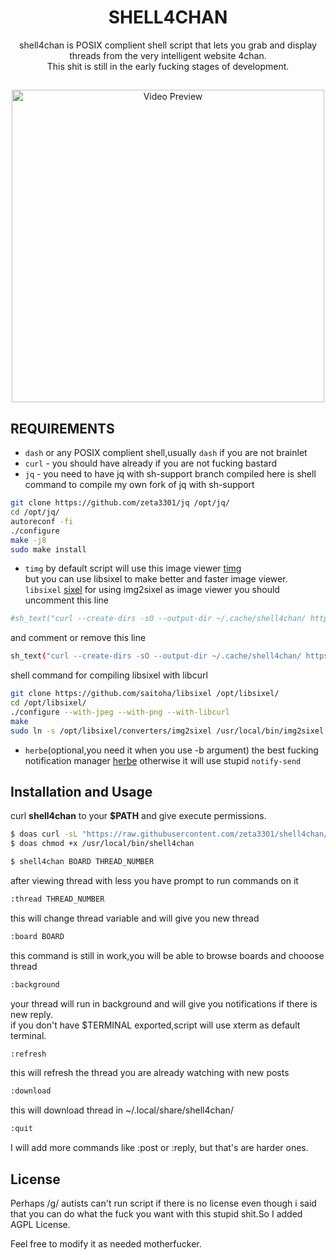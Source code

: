 <h1 align="center">SHELL4CHAN</h1>
<p align="center">shell4chan is POSIX complient shell script that lets you grab and display threads from the very intelligent website 4chan.<br>This shit is still in the early fucking stages of development.
</p>

##
<p align="center">
<img src="./preview.gif" alt="Video Preview" width="500px">
</p>

## REQUIREMENTS

* `dash` or any POSIX complient shell,usually `dash` if you are not brainlet 
* `curl` - you should have already if you are not fucking bastard
* `jq` - you need to have jq with sh-support branch compiled
here is shell command to compile my own fork of jq with sh-support
```sh
git clone https://github.com/zeta3301/jq /opt/jq/
cd /opt/jq/
autoreconf -fi
./configure
make -j8
sudo make install
```
* `timg` by default script will use this image viewer [timg](https://github.com/hzeller/timg/)<br>
but you can use libsixel to make better and faster image viewer.
`libsixel` [sixel](https://github.com/saitoha/libsixel)
for using img2sixel as image viewer you should uncomment this line
```sh
#sh_text("curl --create-dirs -sO --output-dir ~/.cache/shell4chan/ https://i.4cdn.org/\($board)/\(.tim)\(.ext) && img2sixel -w \(.tn_w) -h \(.tn_h) ~/.cache/shell4chan/\(.tim)\(.ext)")#
```
and comment or remove this line
```sh
sh_text("curl --create-dirs -sO --output-dir ~/.cache/shell4chan/ https://i.4cdn.org/\($board)/\(.tim)\(.ext) && timg -g\(.tn_w / 4)x\(.tn_h / 4) ~/.cache/shell4chan/\(.tim)\(.ext)")
```

shell command for compiling libsixel with libcurl
```sh
git clone https://github.com/saitoha/libsixel /opt/libsixel/
cd /opt/libsixel/
./configure --with-jpeg --with-png --with-libcurl 
make
sudo ln -s /opt/libsixel/converters/img2sixel /usr/local/bin/img2sixel
```
* `herbe`(optional,you need it when you use -b argument) the best fucking notification manager [herbe](https://github.com/zeta3301/herbe) otherwise it will use stupid `notify-send`

## Installation and Usage
curl **shell4chan** to your **$PATH** and give execute permissions.

```sh
$ doas curl -sL "https://raw.githubusercontent.com/zeta3301/shell4chan/main/shell4chan" -o /usr/local/bin/shell4chan
$ doas chmod +x /usr/local/bin/shell4chan
```

```sh
$ shell4chan BOARD THREAD_NUMBER
```

after viewing thread with less you have prompt to run commands on it
```sh
:thread THREAD_NUMBER
```
this will change thread variable and will give you new thread

```sh
:board BOARD
```
this command is still in work,you will be able to browse boards and chooose thread

```sh
:background
```
your thread will run in background and will give you notifications if there is new reply.<br>
if you don't have $TERMINAL exported,script will use xterm as default terminal.

```sh
:refresh
```
this will refresh the thread you are already watching with new posts

```sh
:download
```
this will download thread in ~/.local/share/shell4chan/
```sh
:quit
```
I will add more commands like :post or :reply, but that's are harder ones.

## License
Perhaps /g/ autists can't run script if there is no license even though i said that you can do what the fuck you want with this stupid shit.So I added AGPL License.

Feel free to modify it as needed motherfucker.
